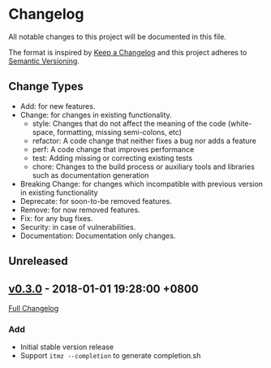 # Changelog

All notable changes to this project will be documented in this file.

The format is inspired by [Keep a Changelog](http://keepachangelog.com/en/1.0.0/)
and this project adheres to [Semantic Versioning](http://semver.org/spec/v2.0.0.html).

## Change Types

- Add: for new features.
- Change: for changes in existing functionality.
  - style: Changes that do not affect the meaning of the code (white-space, formatting, missing semi-colons, etc)
  - refactor: A code change that neither fixes a bug nor adds a feature
  - perf: A code change that improves performance
  - test: Adding missing or correcting existing tests
  - chore: Changes to the build process or auxiliary tools and libraries such as documentation generation
- Breaking Change: for changes which incompatible with previous version in existing functionality
- Deprecate: for soon-to-be removed features.
- Remove: for now removed features.
- Fix: for any bug fixes.
- Security: in case of vulnerabilities.
- Documentation: Documentation only changes.

## Unreleased

## [v0.3.0] - 2018-01-01 19:28:00 +0800

[Full Changelog](https://github.com/adoyle-h/iThoughts-Search/compare/7ba0a8b...v0.3.0)

### Add

- Initial stable version release
- Support `itmz --completion` to generate completion.sh


<!-- links -->

[v0.3.0]: https://github.com/adoyle-h/iThoughts-Search/tree/v0.3.0
